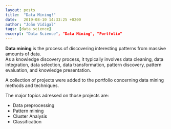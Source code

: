 ```yaml
---
layout: posts
title:  "Data Mining!"
date:   2019-08-10 14:33:25 +0200
author: "João Vidigal"
tags: [data science]
excerpt: "Data Science", "Data Mining", "Portfolio"
---
```



**Data mining** is the process of discovering interesting patterns from massive amounts of data.  
 As a knowledge discovery process, it typically involves data cleaning, data integration, data selection, data transformation, pattern discovery, pattern evaluation, and knowledge presentation.

A collection of projects were added to the portfolio concerning data mining methods and techniques. 

The major topics adressed on those projects are:

* Data preprocessing
* Pattern mining
* Cluster Analysis
* Classification